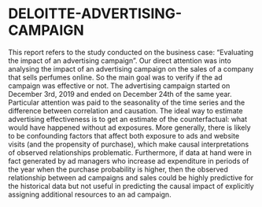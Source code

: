 # DELOITTE-ADVERTISING-CAMPAIGN
<p> This report refers to the study conducted on the business case: “Evaluating the impact of an advertising campaign”. Our direct attention was into analysing the impact of an advertising campaign on the sales of a company that sells perfumes online. So the main goal was to verify if the ad campaign was effective or not. The advertising campaign started on December 3rd, 2019 and ended on December 24th of the same year.
Particular attention was paid to the seasonality of the time series and the difference between correlation and causation.
The ideal way to estimate advertising effectiveness is to get an estimate of the counterfactual: what would have happened without ad exposures. More generally, there is likely to be confounding factors that affect both exposure to ads and website visits (and the propensity of purchase), which make causal interpretations of observed relationships problematic.
Furthermore, if data at hand were in fact generated by ad managers who increase ad expenditure in periods of the year when the purchase probability is higher, then the observed relationship between ad campaigns and sales could be highly predictive for the historical data but not useful in predicting the causal impact of explicitly assigning additional resources to an ad campaign.
